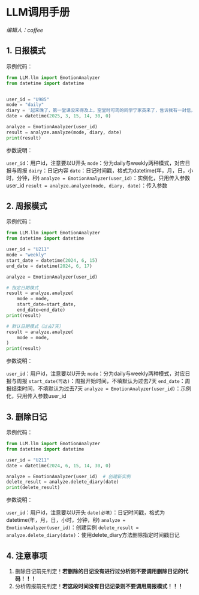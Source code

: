 # LLM调用手册

*编辑人：coffee*

## 1. 日报模式

示例代码：

```python
from LLM.llm import EmotionAnalyzer
from datetime import datetime


user_id = "U985"
mode = "daily"
diary = '起来晚了，第一堂课没来得及上，空堂时可筠的同学宁家英来了，告诉我有一封信，是武昌来的，果然是可筠的，她说我与一般老朋友真是音信杳然了。然而我的的确确随时都想着她们，只是懒得不想提笔而已。我发现我是真的堕落了，从灵魂堕落起，外表上也许别人以为我活得很有生气，可是实际上我已经不堪了。我需要一点刺激，需要在我的生活来一个大的波浪，这样也许我可能从新干下去。'
date = datetime(2025, 3, 15, 14, 30, 0)

analyze = EmotionAnalyzer(user_id)
result = analyze.analyze(mode, diary, date)
print(result)
```

参数说明：

`user_id`：用户id，注意要以U开头
`mode`：分为daily与weekly两种模式，对应日报与周报
`dairy`：日记内容
`date`：日记时间戳，格式为datetime(年，月，日，小时，分钟，秒)
`analyze = EmotionAnalyzer(user_id)`：实例化，只用传入参数user_id
`result = analyze.analyze(mode, diary, date)`：传入参数

## 2. 周报模式

示例代码：

```python
from LLM.llm import EmotionAnalyzer
from datetime import datetime

user_id = "U211"
mode = "weekly"
start_date = datetime(2024, 6, 15)
end_date = datetime(2024, 6, 17)

analyze = EmotionAnalyzer(user_id)

# 指定日期模式
result = analyze.analyze(
    mode = mode, 
    start_date=start_date, 
    end_date=end_date)
print(result)

# 默认日期模式（过去7天）
result = analyze.analyze(
    mode = mode, 
)
print(result)
```

参数说明：

`user_id`：用户id，注意要以U开头
`mode`：分为daily与weekly两种模式，对应日报与周报
`start_date(可选)`：周报开始时间，不填默认为过去7天
`end_date`：周报结束时间，不填默认为过去7天
`analyze = EmotionAnalyzer(user_id)`：示例化，只用传入参数user_id

## 3. 删除日记

示例代码：

```python
from LLM.llm import EmotionAnalyzer
from datetime import datetime

user_id = "U211"
date = datetime(2024, 6, 15, 14, 30, 0)

analyze = EmotionAnalyzer(user_id)  # 创建新实例
delete_result = analyze.delete_diary(date)
print(delete_result)
```

参数说明：

`user_id`：用户id，注意要以U开头
`date(必填)`：日记时间戳，格式为datetime(年，月，日，小时，分钟，秒)
`analyze = EmotionAnalyzer(user_id)`：创建实例
`delete_result = analyze.delete_diary(date)`：使用delete_diary方法删除指定时间戳日记

## 4. 注意事项

1. 删除日记前先判定！**若删除的日记没有进行过分析则不要调用删除日记的代码！！！**
2. 分析周报前先判定！**若这段时间没有日记记录则不要调用周报模式！！！**

